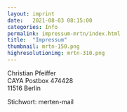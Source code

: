 ```yaml
---
layout: imprint
date:   2021-08-03 08:15:00
categories: Info
permalink: impressum-mrtn/index.html
title:  "Impressum"
thumbnail: mrtn-150.png
highresolutionimg: mrtn-310.png
---
```


<!-- entry-content -->
<p>Christian Pfeiffer<br>
CAYA Postbox 474428<br>
11516 Berlin</p>
<p>Stichwort: merten-mail</p>
<!-- .entry-content -->
